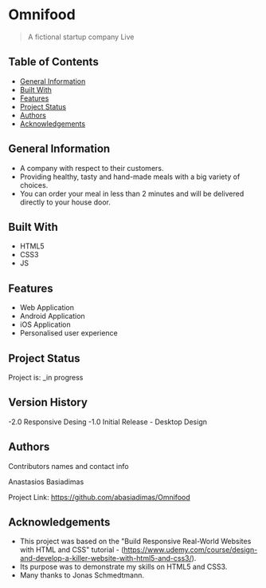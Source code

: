 # Omnifood
> A fictional startup company
> Live


## Table of Contents
* [General Information](#general-information)
* [Built With](#built-with)
* [Features](#features)
* [Project Status](#project-status)
* [Authors](#authors)
* [Acknowledgements](#acknowledgements)


## General Information
- A company with respect to their customers.
- Providing healthy, tasty and hand-made meals with a big variety of choices.
- You can order your meal in less than 2 minutes and will be delivered directly to your house door. 


## Built With
- HTML5
- CSS3
- JS


## Features
- Web Application
- Android Application
- iOS Application
- Personalised user experience


## Project Status
Project is: _in progress


## Version History

-2.0
	Responsive Desing
-1.0
	Initial Release - Desktop Design


## Authors

Contributors names and contact info

Anastasios Basiadimas

Project Link: https://github.com/abasiadimas/Omnifood


## Acknowledgements
- This project was based on the "Build Responsive Real-World Websites with HTML and CSS" tutorial - (https://www.udemy.com/course/design-and-develop-a-killer-website-with-html5-and-css3/).
- Its purpose was to demonstrate my skills on HTML5 and CSS3. 
- Many thanks to Jonas Schmedtmann.

